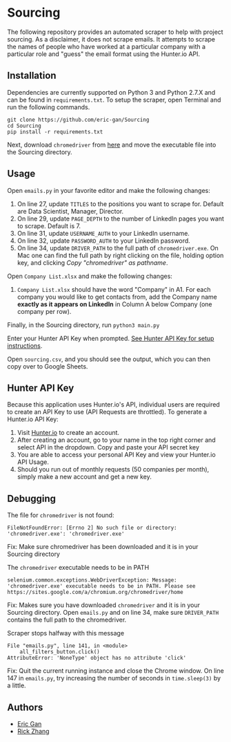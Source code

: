 # Sourcing
The following repository provides an automated scraper to help with project sourcing. As a disclaimer, it does not scrape emails. It attempts to scrape the names of people who have worked at a particular company with a particular role and "guess" the email format using the Hunter.io API.

## Installation
Dependencies are currently supported on Python 3 and Python 2.7.X and can be found in `requirements.txt`.
To setup the scraper, open Terminal and run the following commands.
```
git clone https://github.com/eric-gan/Sourcing
cd Sourcing
pip install -r requirements.txt
```

Next, download `chromedriver` from [here](https://chromedriver.storage.googleapis.com/index.html?path=79.0.3945.36/) and move the executable file into the Sourcing directory.

## Usage
Open `emails.py` in your favorite editor and make the following changes:
1. On line 27, update `TITLES` to the positions you want to scrape for. Default are Data Scientist, Manager, Director.
2. On line 29, update `PAGE_DEPTH` to the number of LinkedIn pages you want to scrape. Default is 7.
3. On line 31, update `USERNAME_AUTH` to your LinkedIn username.
4. On line 32, update `PASSWORD_AUTH` to your LinkedIn password.
5. On line 34, update `DRIVER_PATH` to the full path of `chromedriver.exe`. On Mac one can find the full path by right clicking on the file, holding option key, and clicking *Copy "chromedriver" as pathname*.

Open `Company List.xlsx` and make the following changes:
1. `Company List.xlsx` should have the word "Company" in A1. For each company you would like to get contacts from, add the Company name **exactly as it appears on LinkedIn** in Column A below Company (one company per row).

Finally, in the Sourcing directory, run `python3 main.py`

Enter your Hunter API Key when prompted. [See Hunter API Key for setup instructions](#hunter-api-key).

Open `sourcing.csv`, and you should see the output, which you can then copy over to Google Sheets.

## Hunter API Key
Because this application uses Hunter.io's API, individual users are required to create an API Key to use (API Requests are throttled). To generate a Hunter.io API Key:
1. Visit [Hunter.io](https://hunter.io) to create an account. 
2. After creating an account, go to your name in the top right corner and select API in the dropdown. Copy and paste your API secret key
3. You are able to access your personal API Key and view your Hunter.io API Usage.
4. Should you run out of monthly requests (50 companies per month), simply make a new account and get a new key.

## Debugging
The file for `chromedriver` is not found:

```
FileNotFoundError: [Errno 2] No such file or directory: 'chromedriver.exe': 'chromedriver.exe'
```

Fix: Make sure chromedriver has been downloaded and it is in your Sourcing directory

The `chromedriver` executable needs to be in PATH
```
selenium.common.exceptions.WebDriverException: Message: 'chromedriver.exe' executable needs to be in PATH. Please see https://sites.google.com/a/chromium.org/chromedriver/home
```

Fix: Makes sure you have downloaded `chromedriver` and it is in your Sourcing directory. Open `emails.py` and on line 34, make sure `DRIVER_PATH` contains the full path to the chromedriver.


Scraper stops halfway with this message
```
File "emails.py", line 141, in <module>
    all_filters_button.click()
AttributeError: 'NoneType' object has no attribute 'click'
```
Fix: Quit the current running instance and close the Chrome window. On line 147 in `emails.py`, try increasing the number of seconds in `time.sleep(3)` by a little.

## Authors
* [Eric Gan](https://github.com/eric-gan)
* [Rick Zhang](https://github.com/wsxdrorange)
